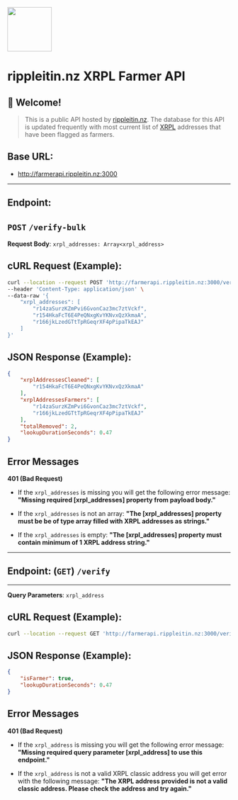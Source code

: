 <img src="https://i.imgur.com/JwUGvaT.jpg" width="100px"/><br>
# **rippleitin.nz XRPL Farmer API**

## 👋 Welcome!

> This is a public API hosted by [rippleitin.nz](https://rippleitin.nz). The database for this API is updated frequently with most current list of [XRPL](https://xrpl.org) addresses that have been flagged as farmers.

## **Base URL:**
- http://farmerapi.rippleitin.nz:3000
---
## **Endpoint:** 
**`POST`** 
`/verify-bulk` 
---
**Request Body**:
`xrpl_addresses: Array<xrpl_address>`

## **cURL Request (Example):**

```bash
curl --location --request POST 'http://farmerapi.rippleitin.nz:3000/verify-bulk' \
--header 'Content-Type: application/json' \
--data-raw '{
    "xrpl_addresses": [
        "r14zaSurzKZmPvi6GvonCaz3mc7ztVckf",
        "r154HkaFcT6E4PeQNxgKvYKNvxQzXkmaA",
        "r166jkLzedGTtTpRGeqrXF4pPipaTkEAJ"
    ]
}'
```

## **JSON Response (Example):**

```JSON
{
    "xrplAddressesCleaned": [
        "r154HkaFcT6E4PeQNxgKvYKNvxQzXkmaA"
    ],
    "xrplAddressesFarmers": [
        "r14zaSurzKZmPvi6GvonCaz3mc7ztVckf",
        "r166jkLzedGTtTpRGeqrXF4pPipaTkEAJ"
    ],
    "totalRemoved": 2,
    "lookupDurationSeconds": 0.47
}
```

## **Error Messages**

**401 (Bad Request)**

- If the `xrpl_addresses` is missing you will get the following error message:
**"Missing required [xrpl_addresses] property from payload body."**

- If the `xrpl_addresses` is not an array: 
**"The [xrpl_addresses] property must be be of type array filled with XRPL addresses as strings."**

- If the `xrpl_addresses` is empty: 
**"The [xrpl_addresses] property must contain minimum of 1 XRPL address string."**
---
## **Endpoint:** (**`GET`**) `/verify`
--- 
**Query Parameters**: `xrpl_address`

## **cURL Request (Example):**

```bash
curl --location --request GET 'http://farmerapi.rippleitin.nz:3000/verify?xrpl_address=r36PzVWGbVaUvLaqej22BFEHi4m37ufBte'
```

## **JSON Response (Example):**

```JSON
{
    "isFarmer": true,
    "lookupDurationSeconds": 0.47
}
```

## **Error Messages**

**401 (Bad Request)**

- If the `xrpl_address` is missing you will get the following error message:
**"Missing required query parameter [xrpl_address] to use this endpoint."**

- If the `xrpl_address` is not a valid XRPL classic address you will get error with the following message: 
**"The XRPL address provided is not a valid classic address. Please check the address and try again."**




